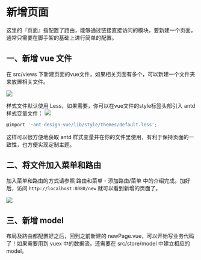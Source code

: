 # 新增页面

这里的『页面』指配置了路由，能够通过链接直接访问的模块，要新建一个页面，通常只需要在脚手架的基础上进行简单的配置。

## 一、新增 vue 文件

在 src/views 下新建页面的vue文件，如果相关页面有多个，可以新建一个文件夹来放置相关文件。

![](https://pro.antdv.com/assets/new_page1.png)

样式文件默认使用 Less，如果需要，你可以在vue文件的style标签头部引入 antd 样式变量文件：
![](https://pro.antdv.com/assets/new_page2.png)

```js
@import '~ant-design-vue/lib/style/themes/default.less';
```

这样可以很方便地获取 antd 样式变量并在你的文件里使用，有利于保持页面的一致性，也方便实现定制主题。

## 二、将文件加入菜单和路由

加入菜单和路由的方式请参照 路由和菜单 - 添加路由/菜单 中的介绍完成。加好后，访问 `http://localhost:8080/new` 就可以看到新增的页面了。

![](https://pro.antdv.com/assets/new_page3.png)

## 三、新增 model

布局及路由都配置好之后，回到之前新建的 newPage.vue，可以开始写业务代码了！如果需要用到 vuex 中的数据流，还需要在 src/store/model 中建立相应的 model。
